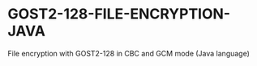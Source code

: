 # GOST2-128-FILE-ENCRYPTION-JAVA
File encryption with GOST2-128 in CBC and GCM mode (Java language)
